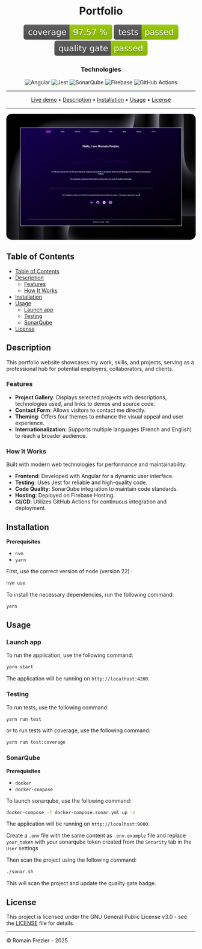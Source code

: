 <h1 align="center" style="text-align: center;">Portfolio</h1>
<div align="center" style="text-align: center;">
  <img src="documentation/assets/badges/coverage-badge.svg" alt="Coverage"/>
  <img src="documentation/assets/badges/test-badge.svg" alt="Test"/>
  <img src="documentation/assets/badges/sonar-badge.svg" alt="Sonar"/>
</div>
<h3 align="center" style="text-align: center;">Technologies</h3>
<div align="center" style="text-align: center;">
  <img src="https://img.shields.io/badge/Angular-v18-red?logo=angular&labelColor=red" alt="Angular"/>
  <img src="https://img.shields.io/badge/Jest-v29-green?logo=jest&labelColor=green" alt="Jest"/>
  <img src="https://img.shields.io/badge/SonarQube-v10-blue?logo=sonarqube&labelColor=blue" alt="SonarQube"/>
  <img src="https://img.shields.io/badge/Firebase%20Hosting-v10-yellow?logo=firebase&labelColor=yellow" alt="Firebase"/>
  <img src="https://img.shields.io/badge/GitHub%20Actions-v4-black?logo=github&labelColor=black" alt="GitHub Actions"/>
</div>

---

<div align="center" style="text-align: center;">
  <a href="https://romainfrezier.com/">Live demo</a> •
  <a href="#description">Description</a> •
  <a href="#installation">Installation</a> •
  <a href="#usage">Usage</a> •
  <a href="#license">License</a>
</div>

---
<div align="center" style="text-align: center">
  <img style="border-radius: 15px; max-height: 600px" src="documentation/assets/preview.jpeg" alt="preview"/>
</div>


## Table of Contents

<!-- TOC -->
  * [Table of Contents](#table-of-contents)
  * [Description](#description)
    * [Features](#features)
    * [How It Works](#how-it-works)
  * [Installation](#installation)
  * [Usage](#usage)
    * [Launch app](#launch-app)
    * [Testing](#testing)
    * [SonarQube](#sonarqube)
  * [License](#license)
<!-- TOC -->

## Description

This portfolio website showcases my work, skills, and projects, serving as a professional hub for potential employers, collaborators, and clients.

### Features

- **Project Gallery**: Displays selected projects with descriptions, technologies used, and links to demos and source code.
- **Contact Form**: Allows visitors to contact me directly.
- **Theming**: Offers four themes to enhance the visual appeal and user experience.
- **Internationalization**: Supports multiple languages (French and English) to reach a broader audience.

### How It Works

Built with modern web technologies for performance and maintainability:

- **Frontend**: Developed with Angular for a dynamic user interface.
- **Testing**: Uses Jest for reliable and high-quality code.
- **Code Quality**: SonarQube integration to maintain code standards.
- **Hosting**: Deployed on Firebase Hosting.
- **CI/CD**: Utilizes GitHub Actions for continuous integration and deployment.

## Installation

**Prerequisites**

- `nvm`
- `yarn`

First, use the correct version of node (version 22) :

```bash
nvm use
```

To install the necessary dependencies, run the following command:

```bash
yarn
```

## Usage

### Launch app

To run the application, use the following command:

```bash
yarn start
```

The application will be running on `http://localhost:4200`.

### Testing

To run tests, use the following command:

```bash
yarn run test
```

or to run tests with coverage, use the following command:

```bash
yarn run test:coverage
```

### SonarQube

**Prerequisites**

- `docker`
- `docker-compose`

To launch sonarqube, use the following command:

```bash
docker-compose -f docker-compose.sonar.yml up -d
```

The application will be running on `http://localhost:9000`.

Create a `.env` file with the same content as `.env.example` file and replace `your_token` with your sonarqube token created from the `Security` tab in the `User` settings

Then scan the project using the following command:

```bash
./sonar.sh
```

This will scan the project and update the quality gate badge.

## License

This project is licensed under the GNU General Public License v3.0 - see the [LICENSE](LICENSE) file for details.

---

© Romain Frezier - 2025
